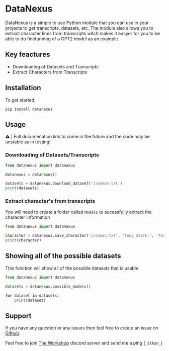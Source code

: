 # DataNexus

DataNexus is a simple to use Python module that you can use in your projects to get transcripts, datasets, etc.
The module also allows you to extract character lines from transcripts witch makes it easyer for you to be able to do finetunning of a GPT2 model as an example.

## Key feactures
- Downloading of Datasets and Transcripts
- Extract Characters from Transcripts


## Installation
To get started:
```
pip install datanexus
```



## Usage

⚠️ | Full documenation link to come in the future and the code may be unstable as in testing!

### Downloading of Datasets/Transcripts
```py
from datanexus import datanexus

datanexus = datanexus()

datasets = datanexus.download_dataset('ironman.txt')
print(datasets)
```


### Extract character's from transcripts
You will need to create a folder called `Models` to sucessfully extract the character information
```py
from datanexus import datanexus

character = datanexus.save_character('ironman.txt', 'Tony Stark:', 'Tony.txt')
print(character)
```
## Showing all of the possible datasets
This function will show all of the possible datasets that is usable
```py
from datanexus import datanexus

datasets = datanexus.possible_models()

for dataset in datasets:
    print(dataset)
```


## Support
If you have any question or any issues then feel free to create an issue on [Github](https://github.com/Ethan-Barr/DataNexus). 

Feel free to join [The Workshop](https://discord.gg/sm2ZdxvU6y) discord server and send me a ping (`_Ethan_`)